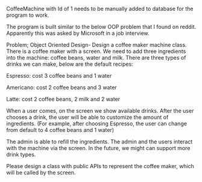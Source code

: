 CoffeeMachine with Id of 1 needs to be manually added to database for the program to work.

The program is built similar to the below OOP problem that I found on reddit. Apparently this was asked by Microsoft in a job interview.

Problem;
Object Oriented Design-
Design a coffee maker machine class. There is a
coffee maker with a screen. We need to add three
ingredients into the machine: coffee beans, water
and milk.
There are three types of drinks we can make, below
are the default recipes:

Espresso: cost 3 coffee beans and 1 water

Americano: cost 2 coffee beans and 3 water

Latte: cost 2 coffee beans, 2 milk and 2 water

When a user comes, on the screen we show
available drinks. After the user chooses a drink, the
user will be able to customize the amount of
ingredients. (For example, after choosing Espresso,
the user can change from default to 4 coffee beans
and 1 water)

The admin is able to refill the ingredients. The admin
and the users interact with the machine via the
screen. In the future, we might can support more
drink types.

Please design a class with public APIs to represent
the coffee maker, which will be called by the screen.
